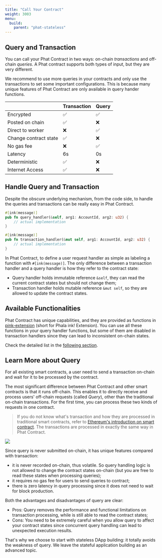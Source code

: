 ```yaml
---
title: "Call Your Contract"
weight: 3003
menu:
  build:
    parent: "phat-stateless"
---
```


## Query and Transaction

You can call your Phat Contract in two ways: on-chain *transactions* and off-chain *queries*. A Phat contract supports both types of input, but they are very different.

We recommend to use more queries in your contracts and only use the transactions to set some important configurations. This is because many unique features of Phat Contract are only available in query hander functions.

|                       | Transaction | Query |
| --------------------- | ----------- | ----- |
| Encrypted             | ✅           | ✅     |
| Posted on chain       | ✅           | ❌     |
| Direct to worker      | ❌           | ✅     |
| Change contract state | ✅           | ❌     |
| No gas fee            | ❌           | ✅     |
| Latency               | 6s          | 0s    |
| Deterministic         | ✅           | ❌     |
| Internet Access       | ✅           | ❌     |

## Handle Query and Transaction

Despite the obscure underlying mechanism, from the code side, to handle the queries and transactions can be really easy in Phat Contract.

```rust
#[ink(message)]
pub fn query_handler(&self, arg1: AccountId, arg2: u32) {
    // actual implementation
}

#[ink(message)]
pub fn transaction_handler(&mut self, arg1: AccountId, arg2: u32) {
    // actual implementation
}
```

In Phat Contract, to define a user request handler as simple as labeling a function with `#[ink(message)]`. The only difference between a transaction handler and a query handler is how they refer to the contract state:
- Query handler holds immutable reference `&self`, they can read the current contract states but should not change them;
- Transaction handler holds mutable reference `&mut self`, so they are allowed to update the contract states.


## Available Functionalities

Phat Contract has unique capabilities, and they are provided as functions in [pink-extension](https://github.com/Phala-Network/phala-blockchain/tree/master/crates/pink) (short for Phala ink! Extension). You can use all these functions in your query handler functions, but some of them are disabled in transaction handlers since they can lead to inconsistent on-chain states.

Check the detailed list in the [following section](/en-us/build/stateless/pink-extension/#pink-extension-functions).

## Learn More about Query

For all existing smart contracts, a user need to send a transaction on-chain and wait for it to be processed by the contract.

The most significant difference between Phat Contract and other smart contracts is that it runs off-chain. This enables it to directly receive and process users' off-chain requests (called *Query*), other than the traditional on-chain transactions. For the first time, you can process these two kinds of requests in one contract.

> If you do not know what's transaction and how they are processed in traditional smart contracts, refer to [Ethereum's introduction on smart contract](https://ethereum.org/en/developers/docs/smart-contracts/). The transactions are processed in exactly the same way in Phat Contract.

![](/images/build/general-node-design.png)

Since query is never submitted on-chain, it has unique features compared with transaction:
- it is never recorded on-chain, thus volatile. So query handling logic is not allowed to change the contract states on-chain (but you are free to read these states when processing queries);
- it requires no gas fee for users to send queries to contract;
- there is zero latency in query processing since it does not need to wait for block production.

Both the advantages and disadvantages of query are clear:
- Pros: Query removes the performance and functional limitations on transaction processing, while is still able to read the contract states;
- Cons: You need to be extremely careful when you allow query to affect your contract states since concurrent query handling can lead to unexpected execution results.

That's why we choose to start with stateless DApp building: it totally avoids the weakness of query. We leave the stateful application building as an advanced topic.
